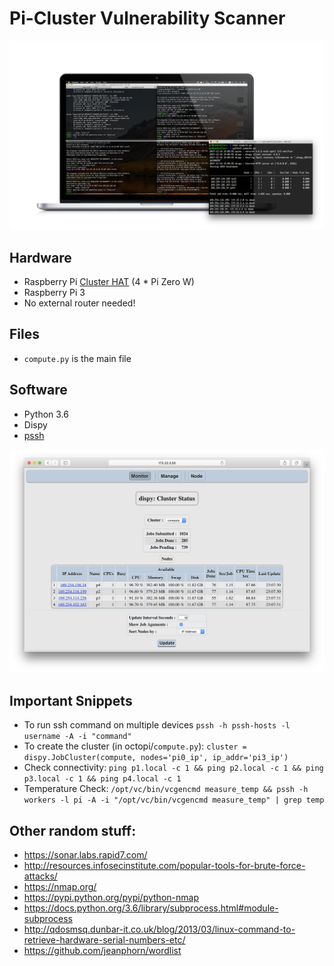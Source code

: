 # Pi-Cluster Vulnerability Scanner

![Terminals and shit](terminals.png)

## Hardware
- Raspberry Pi [Cluster HAT](https://clusterhat.com/) (4 * Pi Zero W)
- Raspberry Pi 3
- No external router needed!

## Files
- `compute.py` is the main file

## Software
- Python 3.6
- Dispy
- [pssh](https://www.tecmint.com/execute-commands-on-multiple-linux-servers-using-pssh/)

![web interface](monitor.png)

## Important Snippets
- To run ssh command on multiple devices `pssh -h pssh-hosts -l username -A -i "command"`
- To create the cluster (in octopi/`compute.py`): `cluster = dispy.JobCluster(compute, nodes='pi0_ip', ip_addr='pi3_ip')`
- Check connectivity: `ping p1.local -c 1 && ping p2.local -c 1 && ping p3.local -c 1 && ping p4.local -c 1`
- Temperature Check: `/opt/vc/bin/vcgencmd measure_temp && pssh -h workers -l pi -A -i "/opt/vc/bin/vcgencmd measure_temp" | grep temp`

## Other random stuff:
* https://sonar.labs.rapid7.com/
* http://resources.infosecinstitute.com/popular-tools-for-brute-force-attacks/
* https://nmap.org/
* https://pypi.python.org/pypi/python-nmap
* https://docs.python.org/3.6/library/subprocess.html#module-subprocess
* http://qdosmsq.dunbar-it.co.uk/blog/2013/03/linux-command-to-retrieve-hardware-serial-numbers-etc/
* https://github.com/jeanphorn/wordlist


